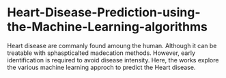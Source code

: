 # Heart-Disease-Prediction-using-the-Machine-Learning-algorithms

Heart disease are commanly found amoung the human. Although it can be treatable with sphaspticalted madecation methods. However, early identification is required to avoid disease intensity.
Here, the works explore the various machine learning approch to predict the Heart disease.
